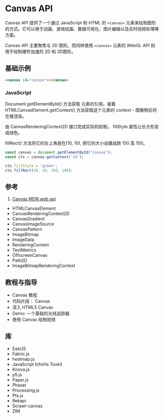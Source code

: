 # Canvas API

Canvas API 提供了一个通过 JavaScript 和 HTML 的 `<canvas>` 元素来绘制图形的方式。它可以用于动画、游戏绘画、数据可视化、图片编辑以及实时视频处理等方面。

Canvas API 主要聚焦与 2D 图形。而同样使用 `<canvas>` 元素的 WebGL API 则用于绘制硬件加速的 2D 和 3D图形。

## 基础示例

```html
<canvas id="canvas"></canvas>
```

### JavaScript

Document.getElementById() 方法获取 <canvas> 元素的引用。接着 HTMLCanvasElement.getContext() 方法获取这个元素的 context - 图像稍后将在被渲染。

由 CanvasRenderingContext2D 接口完成实际的绘制。 fillStyle 属性让长方形变成绿色。

fillRect() 方法将它的左上角放在(10, 10), 把它的大小设置成款 150 高 100。

```javascript
const canvas = document.getElementById("canvas");
const ctx = canvas.getContext('2d');

ctx.fillStyle = 'green';
ctx.fillRect(10, 10, 150, 100);
```

## 参考

1. [Canvas MDN web api](https://developer.mozilla.org/zh-CN/docs/Web/API/Canvas_API)

- HTMLCanvasElement
- CanvasRenderingContext2D
- CanvasGradient
- CanvasImageSource
- CanvasPattern
- ImageBitmap
- ImageData
- RenderingContext
- TextMetrics
- OffscreenCanvas
- Path2D
- ImageBitmapRenderingContext

## 教程与指导

- Canvas 教程
- 代码片段： Canvas
- 深入 HTML5 Canvas
- Demo: 一个基础的光线追踪器
- 使用 Canvas 绘制视频

## 库

- EaslJS
- Fabric.js
- heatmap.js
- JavaScript InfoVis Tookit
- Knova.js
- p5.js
- Paper.js
- Phaser
- Processing.js
- Pts.js
- Rekapi
- Scrawl-canvas
- ZIM

